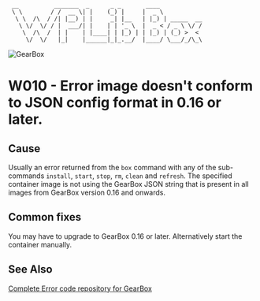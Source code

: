 ```
 __          _______  _      _ _       ____
 \ \        / /  __ \| |    (_) |     |  _ \
  \ \  /\  / /| |__) | |     _| |__   | |_) | _____  __
   \ \/  \/ / |  ___/| |    | | '_ \  |  _ < / _ \ \/ /
    \  /\  /  | |    | |____| | |_) | | |_) | (_) >  <
     \/  \/   |_|    |______|_|_.__/  |____/ \___/_/\_\
```

![GearBox](https://github.com/gearboxworks/box-scripts/blob/master/GearBox-100x.png)

# W010 - Error image doesn't conform to JSON config format in 0.16 or later.

## Cause
Usually an error returned from the `box` command with any of the sub-commands `install`, `start`, `stop`, `rm`, `clean` and `refresh`.
The specified container image is not using the GearBox JSON string that is present in all images from GearBox version 0.16 and onwards.

## Common fixes
You may have to upgrade to GearBox 0.16 or later.
Alternatively start the container manually.

### 


## See Also
[Complete Error code repository for GearBox](https://github.com/gearboxworks/box-scripts/tree/master/docs/errors)

